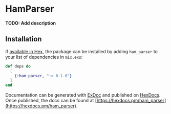 # HamParser

**TODO: Add description**

## Installation

If [available in Hex](https://hex.pm/docs/publish), the package can be installed
by adding `ham_parser` to your list of dependencies in `mix.exs`:

```elixir
def deps do
  [
    {:ham_parser, "~> 0.1.0"}
  ]
end
```

Documentation can be generated with [ExDoc](https://github.com/elixir-lang/ex_doc)
and published on [HexDocs](https://hexdocs.pm). Once published, the docs can
be found at [https://hexdocs.pm/ham_parser](https://hexdocs.pm/ham_parser).

